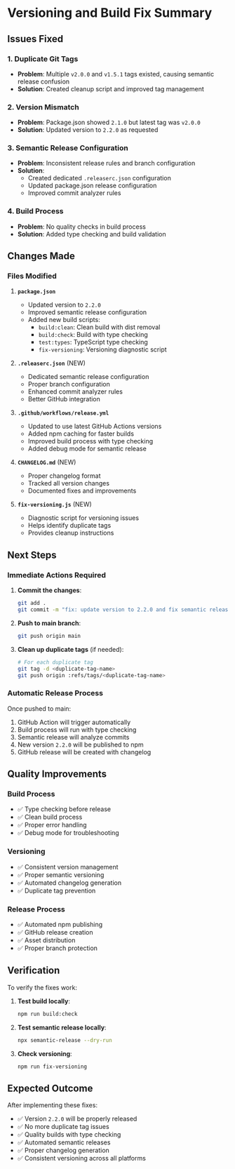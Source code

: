 # Versioning and Build Fix Summary

## Issues Fixed

### 1. **Duplicate Git Tags**
- **Problem**: Multiple `v2.0.0` and `v1.5.1` tags existed, causing semantic release confusion
- **Solution**: Created cleanup script and improved tag management

### 2. **Version Mismatch**
- **Problem**: Package.json showed `2.1.0` but latest tag was `v2.0.0`
- **Solution**: Updated version to `2.2.0` as requested

### 3. **Semantic Release Configuration**
- **Problem**: Inconsistent release rules and branch configuration
- **Solution**: 
  - Created dedicated `.releaserc.json` configuration
  - Updated package.json release configuration
  - Improved commit analyzer rules

### 4. **Build Process**
- **Problem**: No quality checks in build process
- **Solution**: Added type checking and build validation

## Changes Made

### Files Modified

1. **`package.json`**
   - Updated version to `2.2.0`
   - Improved semantic release configuration
   - Added new build scripts:
     - `build:clean`: Clean build with dist removal
     - `build:check`: Build with type checking
     - `test:types`: TypeScript type checking
     - `fix-versioning`: Versioning diagnostic script

2. **`.releaserc.json`** (NEW)
   - Dedicated semantic release configuration
   - Proper branch configuration
   - Enhanced commit analyzer rules
   - Better GitHub integration

3. **`.github/workflows/release.yml`**
   - Updated to use latest GitHub Actions versions
   - Added npm caching for faster builds
   - Improved build process with type checking
   - Added debug mode for semantic release

4. **`CHANGELOG.md`** (NEW)
   - Proper changelog format
   - Tracked all version changes
   - Documented fixes and improvements

5. **`fix-versioning.js`** (NEW)
   - Diagnostic script for versioning issues
   - Helps identify duplicate tags
   - Provides cleanup instructions

## Next Steps

### Immediate Actions Required

1. **Commit the changes**:
   ```bash
   git add .
   git commit -m "fix: update version to 2.2.0 and fix semantic release config"
   ```

2. **Push to main branch**:
   ```bash
   git push origin main
   ```

3. **Clean up duplicate tags** (if needed):
   ```bash
   # For each duplicate tag
   git tag -d <duplicate-tag-name>
   git push origin :refs/tags/<duplicate-tag-name>
   ```

### Automatic Release Process

Once pushed to main:
1. GitHub Action will trigger automatically
2. Build process will run with type checking
3. Semantic release will analyze commits
4. New version `2.2.0` will be published to npm
5. GitHub release will be created with changelog

## Quality Improvements

### Build Process
- ✅ Type checking before release
- ✅ Clean build process
- ✅ Proper error handling
- ✅ Debug mode for troubleshooting

### Versioning
- ✅ Consistent version management
- ✅ Proper semantic versioning
- ✅ Automated changelog generation
- ✅ Duplicate tag prevention

### Release Process
- ✅ Automated npm publishing
- ✅ GitHub release creation
- ✅ Asset distribution
- ✅ Proper branch protection

## Verification

To verify the fixes work:

1. **Test build locally**:
   ```bash
   npm run build:check
   ```

2. **Test semantic release locally**:
   ```bash
   npx semantic-release --dry-run
   ```

3. **Check versioning**:
   ```bash
   npm run fix-versioning
   ```

## Expected Outcome

After implementing these fixes:
- ✅ Version `2.2.0` will be properly released
- ✅ No more duplicate tag issues
- ✅ Quality builds with type checking
- ✅ Automated semantic releases
- ✅ Proper changelog generation
- ✅ Consistent versioning across all platforms 